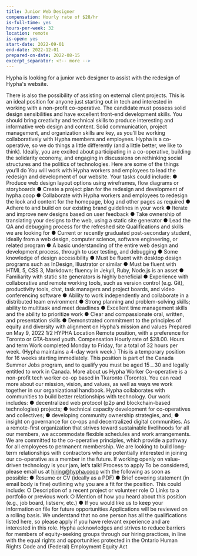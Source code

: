 ```yaml
---
title: Junior Web Designer
compensation: Hourly rate of $28/hr
is-full-time: yes
hours-per-week: 32
location: remote
is-open: yes
start-date: 2022-09-01
end-date: 2022-12-01
prepared-on-date: 2022-08-15
excerpt_separator: <!-- more -->
---
```

Hypha is looking for a junior web designer to assist with the redesign of Hypha's website.
<!-- more -->
There is also the possibility of assisting on external
client projects. This is an ideal position for anyone just starting out in tech and interested in
working with a non-profit co-operative. The candidate must possess solid design sensibilities
and have excellent front-end development skills. You should bring creativity and technical
skills to produce interesting and informative web design and content. Solid communication,
project management, and organization skills are key, as you’ll be working collaboratively with
Hypha members and employees.
Hypha is a co-operative, so we do things a little differently (and a little better, we like to think).
Ideally, you are excited about participating in a co-operative, building the solidarity economy,
and engaging in discussions on rethinking social structures and the politics of technologies.
Here are some of the things you’ll do
You will work with Hypha workers and employees to lead the redesign and development of
our website. Your tasks could include:
● Produce web design layout options using wireframes, flow diagrams or storyboards
● Create a project plan for the redesign and development of hypha.coop
● Collaborate with Hypha workers and employees to redesign the look and content for
the homepage, blog and other pages as required
● Adhere to and build on our existing brand guidelines in your work
● Iterate and improve new designs based on user feedback
● Take ownership of translating your designs to the web, using a static site generator
● Lead the QA and debugging process for the refreshed site
Qualifications and skills we are looking for
● Current or recently graduated post-secondary student, ideally from a web design,
computer science, software engineering, or related program
● A basic understanding of the entire web design and development process, through to
user testing, and debugging
● Some knowledge of design accessibility
● Must be fluent with desktop design programs such as InDesign, Illustrator or similar
● Must be fluent with HTML 5, CSS 3, Markdown; fluency in Jekyll, Ruby, Node.js is an
asset
● Familiarity with static site generators is highly beneficial
● Experience with collaborative and remote working tools, such as version control (e.g.
Git), productivity tools, chat, task managers and project boards, and video
conferencing software
● Ability to work independently and collaborate in a distributed team environment
● Strong planning and problem-solving skills; ability to multitask and meet deadlines
● Excellent time management skills and the ability to prioritize work
● Clear and compassionate oral, written, and presentation skills
● Demonstrated commitment to the principles of equity and diversity with alignment on
Hypha’s mission and values
Prepared on May 9, 2022 1/2
HYPHA
Location
Remote position, with a preference for Toronto or GTA-based youth.
Compensation
Hourly rate of $28.00.
Hours and term
Work completed Monday to Friday, for a total of 32 hours per week. (Hypha maintains a 4-day
work week.) This is a temporary position for 16 weeks starting immediately. This position is
part of the Canada Summer Jobs program, and to qualify you must be aged 15﹘30 and legally
entitled to work in Canada.
More about us
Hypha Worker Co-operative is a non-profit tech worker co-op based in Tkaronto (Toronto).
You can read more about our mission, vision, and values, as well as ways we work together in
our organizational handbook. Hypha collaborates with communities to build better
relationships with technology. Our work includes:
● decentralized web protocol (p2p and blockchain-based technologies) projects;
● technical capacity development for co-operatives and collectives;
● developing community ownership strategies, and;
● insight on governance for co-ops and decentralized digital communities.
As a remote-first organization that strives toward sustainable livelihoods for all our members,
we accommodate flexible schedules and work arrangements. We are committed to the
co-operative principles, which provide a pathway for all employees to permanent
membership. We are looking to build long-term relationships with contractors who are
potentially interested in joining our co-operative as a member in the future. If working openly
on value-driven technology is your jam, let’s talk!
Process to apply
To be considered, please email us at hiring@hypha.coop with the following as soon as
possible:
● Resume or CV (ideally as a PDF)
● Brief covering statement (in email body is fine) outlining why you are a fit for the
position. This could include:
○ Description of a recent project or volunteer role
○ Links to a portfolio or previous work
○ Mention of how you heard about this position (e.g., job board, listserv, etc.)
● If you would like us to keep your information on file for future opportunities
Applications will be reviewed on a rolling basis. We understand that no one person has all the
qualifications listed here, so please apply if you have relevant experience and are interested
in this role.
Hypha acknowledges and strives to reduce barriers for members of equity-seeking groups
through our hiring practices, in line with the equal rights and opportunities protected in the
Ontario Human Rights Code and (Federal) Employment Equity Act